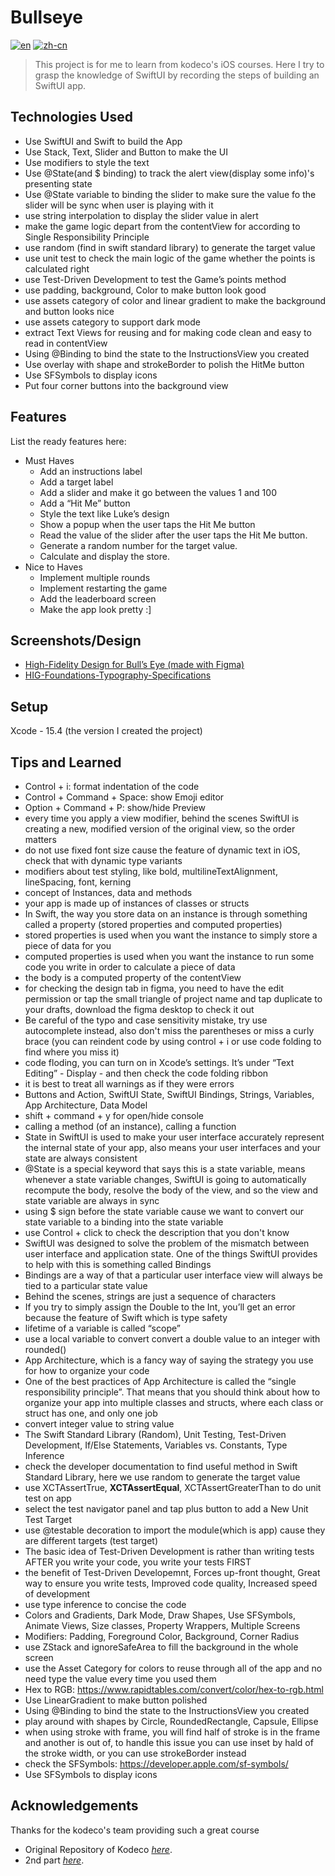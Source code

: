 # Bullseye
[![en](https://img.shields.io/badge/lang-en-red.svg)](https://github.com/JustinInCoding/BullseyeSwiftUI/blob/master/README.md)
[![zh-cn](https://img.shields.io/badge/lang-zh--cn-blue.svg)](https://github.com/JustinInCoding/BullseyeSwiftUI/blob/master/README.zh-cn.md)

> This project is for me to learn from kodeco's iOS courses. Here I try to grasp the knowledge of SwiftUI by recording the steps of building an SwiftUI app.


## Technologies Used
- Use SwiftUI and Swift to build the App
- Use Stack, Text, Slider and Button to make the UI
- Use modifiers to style the text
- Use @State(and $ binding) to track the alert view(display some info)'s presenting state
- Use @State variable to binding the slider to make sure the value fo the slider will be sync when user is playing with it
- use string interpolation to display the slider value in alert
- make the game logic depart from the contentView for according to Single Responsibility Principle
- use random (find in swift standard library) to generate the target value
- use unit test to check the main logic of the game whether the points is calculated right
- use Test-Driven Development to test the Game’s points method
- use padding, background, Color to make button look good
- use assets category of color and linear gradient to make the background and button looks nice
- use assets category to support dark mode
- extract Text Views for reusing and for making code clean and easy to read in contentView
- Using @Binding to bind the state to the InstructionsView you created
- Use overlay with shape and strokeBorder to polish the HitMe button
- Use SFSymbols to display icons
- Put four corner buttons into the background view


## Features
List the ready features here:
- Must Haves
    - Add an instructions label
    - Add a target label
    - Add a slider and make it go between the values 1 and 100
    - Add a “Hit Me” button
    - Style the text like Luke’s design
    - Show a popup when the user taps the Hit Me button
    - Read the value of the slider after the user taps the Hit Me button.
    - Generate a random number for the target value.
    - Calculate and display the store.
- Nice to Haves
    - Implement multiple rounds
    - Implement restarting the game
    - Add the leaderboard screen
    - Make the app look pretty :]


## Screenshots/Design
- [High-Fidelity Design for Bull’s Eye (made with Figma)](https://www.figma.com/file/3MBMeYd2hP4rajTbHnZL0z/Bullseye?node-id=0%3A1)
- [HIG-Foundations-Typography-Specifications](https://developer.apple.com/design/human-interface-guidelines/typography#Specifications)
<!-- ![Example screenshot](./img/screenshot.png) -->


## Setup
Xcode - 15.4 (the version I created the project)

## Tips and Learned
- Control + i: format indentation of the code
- Control + Command + Space: show Emoji editor
- Option + Command + P: show/hide Preview
- every time you apply a view modifier, behind the scenes SwiftUI is creating a new, modified version of the original view, so the order matters
- do not use fixed font size cause the feature of dynamic text in iOS, check that with dynamic type variants
- modifiers about test styling, like bold, multilineTextAlignment, lineSpacing, font, kerning
- concept of Instances, data and methods
- your app is made up of instances of classes or structs
- In Swift, the way you store data on an instance is through something called a property (stored properties and computed properties)
- stored properties is used when you want the instance to simply store a piece of data for you
- computed properties is used when you want the instance to run some code you write in order to calculate a piece of data
- the body is a computed property of the contentView
- for checking the design tab in figma, you need to have the edit permission or tap the small triangle of project name and tap duplicate to your drafts, download the figma desktop to check it out
- Be careful of the typo and case sensitivity mistake, try use autocomplete instead, also don't miss the parentheses or miss a curly brace (you can reindent code by using control + i or use code folding to find where you miss it)
- code floding, you can turn on in Xcode’s settings. It’s under “Text Editing” - Display - and then check the code folding ribbon
- it is best to treat all warnings as if they were errors
- Buttons and Action, SwiftUI State, SwiftUI Bindings, Strings, Variables, App Architecture, Data Model
- shift + command + y for open/hide console
- calling a method (of an instance), calling a function
- State in SwiftUI is used to make your user interface accurately represent the internal state of your app, also means your user interfaces and your state are always consistent
- @State is a special keyword that says this is a state variable, means whenever a state variable changes, SwiftUI is going to automatically recompute the body, resolve the body of the view, and so the view and state variable are always in sync
- using $ sign before the state variable cause we want to convert our state variable to a binding into the state variable
- use Control + click to check the description that you don't know
- SwiftUI was designed to solve the problem of the mismatch between user interface and application state. One of the things SwiftUI provides to help with this is something called Bindings
- Bindings are a way of that a particular user interface view will always be tied to a particular state value
- Behind the scenes, strings are just a sequence of characters
- If you try to simply assign the Double to the Int, you’ll get an error because the feature of Swift which is type safety
- lifetime of a variable is called “scope”
- use a local variable to convert convert a double value to an integer with rounded()
- App Architecture, which is a fancy way of saying the strategy you use for how to organize your code
- One of the best practices of App Architecture is called the “single responsibility principle”. That means that you should think about how to organize your app into multiple classes and structs, where each class or struct has one, and only one job
- convert integer value to string value
- The Swift Standard Library (Random), Unit Testing, Test-Driven Development, If/Else Statements, Variables vs. Constants, Type Inference
- check the developer documentation to find useful method in Swift Standard Library, here we use random to generate the target value
- use XCTAssertTrue, **XCTAssertEqual**, XCTAssertGreaterThan to do unit test on app
- select the test navigator panel and tap plus button to add a New Unit Test Target
- use @testable decoration to import the module(which is app) cause they are different targets (test target)
- The basic idea of Test-Driven Development is rather than writing tests AFTER you write your code, you write your tests FIRST
- the benefit of Test-Driven Developemnt, Forces up-front thought, Great way to ensure you write tests, Improved code quality, Increased speed of development
- use type inference to concise the code
- Colors and Gradients, Dark Mode, Draw Shapes, Use SFSymbols, Animate Views, Size classes, Property Wrappers, Multiple Screens
- Modifiers: Padding, Foreground Color, Background, Corner Radius
- use ZStack and ignoreSafeArea to fill the background in the whole screen
- use the Asset Category for colors to reuse through all of the app and no need type the value every time you used them
- Hex to RGB: https://www.rapidtables.com/convert/color/hex-to-rgb.html
- Use LinearGradient to make button polished
- Using @Binding to bind the state to the InstructionsView you created
- play around with shapes by Circle, RoundedRectangle, Capsule, Ellipse
- when using stroke with frame, you will find half of stroke is in the frame and another is out of, to handle this issue you can use inset by hald of the stroke width, or you can use strokeBorder instead
- check the SFSymbols: https://developer.apple.com/sf-symbols/
- Use SFSymbols to display icons


## Acknowledgements
Thanks for the kodeco's team providing such a great course
- Original Repository of Kodeco [_here_](https://github.com/kodecocodes/video-yfsa1-materials). 
- 2nd part [_here_](https://github.com/kodecocodes/video-yfsa2-materials).

